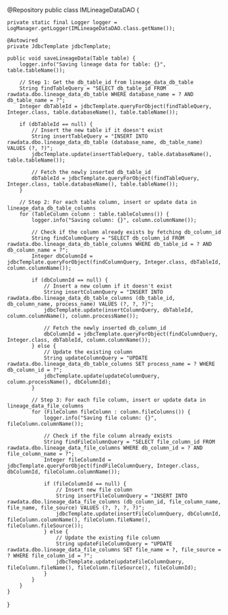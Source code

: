 @Repository
public class IMLineageDataDAO {

    private static final Logger logger = LogManager.getLogger(IMLineageDataDAO.class.getName());

    @Autowired
    private JdbcTemplate jdbcTemplate;

    public void saveLineageData(Table table) {
        logger.info("Saving lineage data for table: {}", table.tableName());

        // Step 1: Get the db_table_id from lineage_data_db_table
        String findTableQuery = "SELECT db_table_id FROM rawdata.dbo.lineage_data_db_table WHERE database_name = ? AND db_table_name = ?";
        Integer dbTableId = jdbcTemplate.queryForObject(findTableQuery, Integer.class, table.databaseName(), table.tableName());

        if (dbTableId == null) {
            // Insert the new table if it doesn't exist
            String insertTableQuery = "INSERT INTO rawdata.dbo.lineage_data_db_table (database_name, db_table_name) VALUES (?, ?)";
            jdbcTemplate.update(insertTableQuery, table.databaseName(), table.tableName());

            // Fetch the newly inserted db_table_id
            dbTableId = jdbcTemplate.queryForObject(findTableQuery, Integer.class, table.databaseName(), table.tableName());
        }

        // Step 2: For each table column, insert or update data in lineage_data_db_table_columns
        for (TableColumn column : table.tableColumns()) {
            logger.info("Saving column: {}", column.columnName());

            // Check if the column already exists by fetching db_column_id
            String findColumnQuery = "SELECT db_column_id FROM rawdata.dbo.lineage_data_db_table_columns WHERE db_table_id = ? AND db_column_name = ?";
            Integer dbColumnId = jdbcTemplate.queryForObject(findColumnQuery, Integer.class, dbTableId, column.columnName());

            if (dbColumnId == null) {
                // Insert a new column if it doesn't exist
                String insertColumnQuery = "INSERT INTO rawdata.dbo.lineage_data_db_table_columns (db_table_id, db_column_name, process_name) VALUES (?, ?, ?)";
                jdbcTemplate.update(insertColumnQuery, dbTableId, column.columnName(), column.processName());

                // Fetch the newly inserted db_column_id
                dbColumnId = jdbcTemplate.queryForObject(findColumnQuery, Integer.class, dbTableId, column.columnName());
            } else {
                // Update the existing column
                String updateColumnQuery = "UPDATE rawdata.dbo.lineage_data_db_table_columns SET process_name = ? WHERE db_column_id = ?";
                jdbcTemplate.update(updateColumnQuery, column.processName(), dbColumnId);
            }

            // Step 3: For each file column, insert or update data in lineage_data_file_columns
            for (FileColumn fileColumn : column.fileColumns()) {
                logger.info("Saving file column: {}", fileColumn.columnName());

                // Check if the file column already exists
                String findFileColumnQuery = "SELECT file_column_id FROM rawdata.dbo.lineage_data_file_columns WHERE db_column_id = ? AND file_column_name = ?";
                Integer fileColumnId = jdbcTemplate.queryForObject(findFileColumnQuery, Integer.class, dbColumnId, fileColumn.columnName());

                if (fileColumnId == null) {
                    // Insert new file column
                    String insertFileColumnQuery = "INSERT INTO rawdata.dbo.lineage_data_file_columns (db_column_id, file_column_name, file_name, file_source) VALUES (?, ?, ?, ?)";
                    jdbcTemplate.update(insertFileColumnQuery, dbColumnId, fileColumn.columnName(), fileColumn.fileName(), fileColumn.fileSource());
                } else {
                    // Update the existing file column
                    String updateFileColumnQuery = "UPDATE rawdata.dbo.lineage_data_file_columns SET file_name = ?, file_source = ? WHERE file_column_id = ?";
                    jdbcTemplate.update(updateFileColumnQuery, fileColumn.fileName(), fileColumn.fileSource(), fileColumnId);
                }
            }
        }
    }
}
